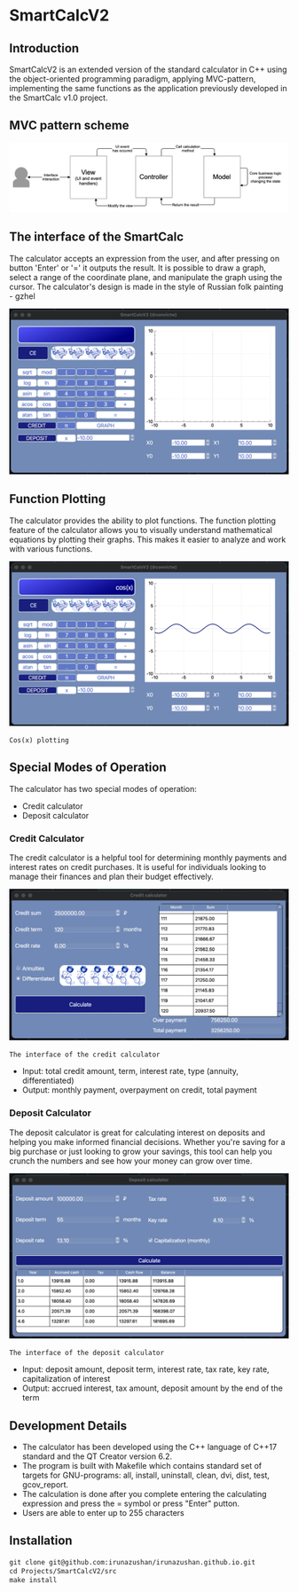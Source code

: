 # SmartCalcV2

## Introduction

SmartCalcV2 is an extended version of the standard calculator in C++ using the object-oriented programming paradigm, applying MVC-pattern, implementing the same functions as the application previously developed in the SmartCalc v1.0 project.

## MVC pattern scheme
![](misc/images/MVC-Process.png)


## The interface of the SmartCalc

The calculator accepts an expression from the user, and after pressing on button 'Enter' or '=' it outputs the result. It is possible to draw a graph, select a range of the coordinate plane, and manipulate the graph using the cursor. The calculator's design is made in the style of Russian folk painting - gzhel

<img src="misc/images/smartcalc.png" alt="SmartCalc" title="The interface of the SmartCalc">

## Function Plotting
The calculator provides the ability to plot functions. The function plotting feature of the calculator allows you to visually understand mathematical equations by plotting their graphs. This makes it easier to analyze and work with various functions.



<img src="misc/images/smartcalcplot.png" alt="SmartCalcPlot" title="Cos(x) plotting">

    Cos(x) plotting

## Special Modes of Operation
The calculator has two special modes of operation:
- Credit calculator 
- Deposit calculator 

### Credit Calculator 
The credit calculator is a helpful tool for determining monthly payments and interest rates on credit purchases. It is useful for individuals looking to manage their finances and plan their budget effectively.



<img src="misc/images/creditcalc.png" alt="CreditCalc" title="The interface of the credit calculator">

    The interface of the credit calculator

- Input: total credit amount, term, interest rate, type (annuity, differentiated)
- Output: monthly payment, overpayment on credit, total payment

### Deposit Calculator 
The deposit calculator is great for calculating interest on deposits and helping you make informed financial decisions. Whether you're saving for a big purchase or just looking to grow your savings, this tool can help you crunch the numbers and see how your money can grow over time.

<img src="misc/images/depositcalc.png" alt="DepositCalc" title="The interface of the deposit calculator">

    The interface of the deposit calculator

- Input: deposit amount, deposit term, interest rate, tax rate, key rate, capitalization of interest
- Output: accrued interest, tax amount, deposit amount by the end of the term

## Development Details
- The calculator has been developed using the C++ language of C++17 standard  and the QT Creator version 6.2.
- The program is built with Makefile which contains standard set of targets for GNU-programs: all, install, uninstall, clean, dvi, dist, test, gcov_report.
- The calculation is done after you complete entering the calculating expression and press the = symbol or press "Enter" putton.
- Users are able to enter up to 255 characters


## Installation

```
git clone git@github.com:irunazushan/irunazushan.github.io.git
cd Projects/SmartCalcV2/src
make install
```
